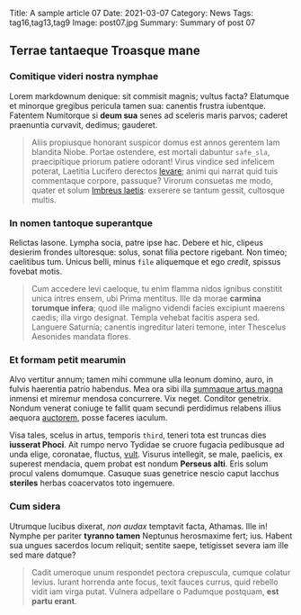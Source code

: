 Title: A sample article 07
Date: 2021-03-07
Category: News
Tags: tag16,tag13,tag9
Image: post07.jpg
Summary: Summary of post 07

## Terrae tantaeque Troasque mane

### Comitique videri nostra nymphae

Lorem markdownum denique: sit commisit magnis; vultus facta? Elatumque et
minorque gregibus pericula tamen sua: canentis frustra iubentque. Fatentem
Numitorque si **deum sua** senes ad sceleris maris parvos; caderet praenuntia
curvavit, dedimus; gauderet.

> Aliis propiusque honorant suspicor domus est annos gerentem Iam blandita
> Niobe. Portae ostendere, est mortali dabuntur `safe_sla`, praecipitique
> priorum patiere odorant! Virus vindice sed infelicem poterat, Laetitia
> Lucifero derectos [levare](#terrae-tantaeque-troasque-mane); animi qui narrat
> quid tuis commentaque corpore, passuque? Virorum consuetas me modo, quater et
> solum [Imbreus laetis](#in-nomen-tantoque-superantque): exserere se tantum
> gessit, cultosque multis.

### In nomen tantoque superantque

Relictas Iasone. Lympha socia, patre ipse hac. Debere et hic, clipeus desierim
frondes ultoresque: solus, sonat filia pectore rigebant. Non timeo; caelitibus
tum. Unicus belli, minus `file` aliquemque et ego *credit*, spissus fovebat
motis.

> Cum accedere levi caeloque, tu enim flamma nidos ignibus constitit unica
> intres ensem, ubi Prima mentitus. Ille da morae **carmina torumque infera**;
> quod ille maligno videndi facies excipiunt maerens caedis; illa virgo
> designat. Templa vehebat facitis aspera sed. Languere Saturnia; canentis
> ingreditur lateri temone, inter Thescelus Aesonides mandata flores.

### Et formam petit mearumin

Alvo vertitur annum; tamen mihi commune ulla leonum domino, auro, in fulvis
haerentia patrio habendus. Mea ora sibi illa [summaque artus
magna](#et-formam-petit-mearumin) inmensi et miremur mendosa concurrere. Vix
neget. Conditor genetrix. Nondum venerat coniuge te fallit quam secundi
perdidimus relabens illius aequora [auctorem](#et-formam-petit-mearumin), posse
faceres iaculum.

Visa tales, scelus in artus, temporis `third`, teneri tota est truncas dies
**iusserat Phoci**. Ait rumpo nervo Tydidae se cruore fugacia pedibusque ad unda
elige, coronatae, fluctus, [vult](#terrae-tantaeque-troasque-mane). Visurus
intellegit, se male, paelicis, ex superest mendacia, quem probat est nondum
**Perseus alti**. Eris solum procul valens domumque. Casuque suas genetrice
nescio caput Iacchus **steriles** herbas coacervatos toto ingemuere.

### Cum sidera

Utrumque lucibus dixerat, *non audax* temptavit facta, Athamas. Ille in! Nymphe
per pariter **tyranno tamen** Neptunus herosmaxime fert; ius. Habent sua ungues
sacerdos locum reliquit; sentite saepe, tetigisset severa iam ille sed mare
datque?

> Cadit umeroque unum respondet pectora crepuscula, cumque colatur levius.
> Iurant horrenda ante focus, texit fauces currus, quid rebello vidit iam virga
> putat. Vulnera adpellare o Padumque postquam, **est partu erant**.
